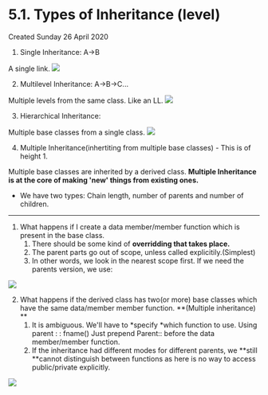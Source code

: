 # 5.1. Types of Inheritance (level)
Created Sunday 26 April 2020

1. Single Inheritance: A->B

A single link.
![](</assets/5*1_Types_of_Inheritance*(specifier)-image-1.png>)

2. Multilevel Inheritance: A->B->C...

Multiple levels from the same class. Like an LL.
![](</assets/5*1_Types_of_Inheritance*(specifier)-image-2.png>)

3. Hierarchical Inheritance:

Multiple base classes from a single class.
![](</assets/5*1_Types_of_Inheritance*(specifier)-image-3.png>)

4. Multiple Inheritance(inhertiting from multiple base classes) - This is of height 1.

Multiple base classes are inherited by a derived class. **Multiple Inheritance is at the core of making 'new' things from existing ones.**

- We have two types: Chain length, number of parents and number of children.

---

1. What happens if I create a data member/member function which is present in the base class.
   1. There should be some kind of **overridding **that takes place**.**
   2. The parent parts go out of scope, unless called explicitily.(Simplest)
   3. In other words, we look in the nearest scope first. If we need the parents version, we use:

![](</assets/5*1_Types_of_Inheritance*(specifier)-image-4.png>)

2. What happens if the derived class has two(or more) base classes which have the same data/member member function. **(Multiple inheritance) **
   1. It is ambiguous. We'll have to *specify *which function to use. Using parent : : fname() Just prepend Parent:: before the data member/member function.
   2. If the inheritance had different modes for different parents, we **still **cannot distinguish between functions as here is no way to access public/private explicitly.

![](</assets/5*1_Types_of_Inheritance*(specifier)-image-5.png>)
